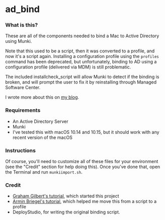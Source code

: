 # ad_bind

### What is this?

These are all of the components needed to bind a Mac to Active Directory using Munki.

Note that this used to be a script, then it was converted to a profile, and now it's a script again. Installing a configuration profile using the `profiles` command has been deprecated, but unfortunately, binding to AD using a configuration profile (delivered via MDM) is still problematic.

The included installcheck_script will allow Munki to detect if the binding is broken, and will prompt the user to fix it by reinstalling through Managed Software Center.

I wrote more about this on [my blog](https://mikesolin.com/2018/04/14/binding-macs-to-ad-using-munkis-configuration-profile-support/).

### Requirements

* An Active Directory Server
* Munki
* I've tested this with macOS 10.14 and 10.15, but it should work with any recent version of the macOS

### Instructions

Of course, you'll need to customize all of these files for your environment (see the "Credit" section for help doing this). Once you've done that, open the Terminal and run `munkiimport.sh`.

### Credit

* [Graham Gilbert's tutorial](https://grahamgilbert.com/blog/2014/04/01/binding-to-active-directory-with-munki/), which started this project
* [Armin Briegel's tutorial](http://scriptingosx.com/2015/01/connect-to-active-directory-with-a-profile/), which helped me move this from a script to a profile
* DeployStudio, for writing the original binding script.